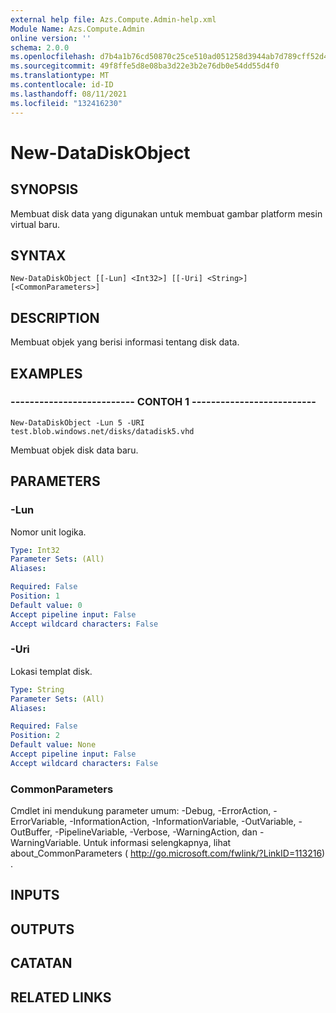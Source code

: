 ```yaml
---
external help file: Azs.Compute.Admin-help.xml
Module Name: Azs.Compute.Admin
online version: ''
schema: 2.0.0
ms.openlocfilehash: d7b4a1b76cd50870c25ce510ad051258d3944ab7d789cff52d482ac0b21a8452
ms.sourcegitcommit: 49f8ffe5d8e08ba3d22e3b2e76db0e54dd55d4f0
ms.translationtype: MT
ms.contentlocale: id-ID
ms.lasthandoff: 08/11/2021
ms.locfileid: "132416230"
---
```

# New-DataDiskObject

## SYNOPSIS
Membuat disk data yang digunakan untuk membuat gambar platform mesin virtual baru.

## SYNTAX

```
New-DataDiskObject [[-Lun] <Int32>] [[-Uri] <String>] [<CommonParameters>]
```

## DESCRIPTION
Membuat objek yang berisi informasi tentang disk data.

## EXAMPLES

### -------------------------- CONTOH 1 --------------------------
```
New-DataDiskObject -Lun 5 -URI test.blob.windows.net/disks/datadisk5.vhd
```

Membuat objek disk data baru.

## PARAMETERS

### -Lun
Nomor unit logika.

```yaml
Type: Int32
Parameter Sets: (All)
Aliases: 

Required: False
Position: 1
Default value: 0
Accept pipeline input: False
Accept wildcard characters: False
```

### -Uri
Lokasi templat disk.

```yaml
Type: String
Parameter Sets: (All)
Aliases: 

Required: False
Position: 2
Default value: None
Accept pipeline input: False
Accept wildcard characters: False
```

### CommonParameters
Cmdlet ini mendukung parameter umum: -Debug, -ErrorAction, -ErrorVariable, -InformationAction, -InformationVariable, -OutVariable, -OutBuffer, -PipelineVariable, -Verbose, -WarningAction, dan -WarningVariable. Untuk informasi selengkapnya, lihat about_CommonParameters ( http://go.microsoft.com/fwlink/?LinkID=113216) .

## INPUTS

## OUTPUTS

## CATATAN

## RELATED LINKS

